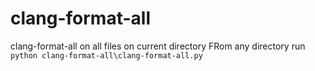 # clang-format-all
clang-format-all on all files on current directory
FRom any directory run
```python clang-format-all\clang-format-all.py```
